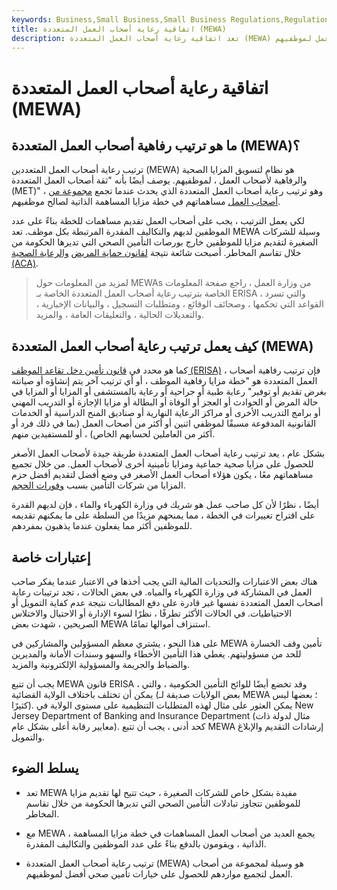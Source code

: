 ```yaml
---
keywords: Business,Small Business,Small Business Regulations,Regulations
title: اتفاقية رعاية أصحاب العمل المتعددة (MEWA)
description: تعد اتفاقية رعاية أصحاب العمل المتعددة (MEWA) وسيلة لتسويق مزايا الصحة والرعاية لأرباب العمل لموظفيهم.
---
```


# اتفاقية رعاية أصحاب العمل المتعددة (MEWA)
## ما هو ترتيب رفاهية أصحاب العمل المتعددة (MEWA)؟

ترتيب رعاية أصحاب العمل المتعددين (MEWA) هو نظام لتسويق المزايا الصحية والرفاهية لأصحاب العمل ، لموظفيهم. يوصف أيضًا بأنه "ثقة أصحاب العمل المتعددة (MET)" ، وهو ترتيب رعاية أصحاب العمل المتعددة الذي يحدث عندما تجمع [مجموعة من أصحاب العمل](/group-health-insurance-plan) مساهماتهم في خطة مزايا المساهمة الذاتية لصالح موظفيهم.

لكي يعمل الترتيب ، يجب على أصحاب العمل تقديم مساهمات للخطة بناءً على عدد الموظفين لديهم والتكاليف المقدرة المرتبطة بكل موظف. تعد MEWA وسيلة للشركات الصغيرة لتقديم مزايا للموظفين خارج بورصات التأمين الصحي التي تديرها الحكومة من خلال تقاسم المخاطر. أصبحت شائعة نتيجة [لقانون حماية المريض](/affordable-care-act) [والرعاية الصحية (ACA)](/affordable-care-act).

> لمزيد من المعلومات حول MEWAs من وزارة العمل ، راجع صفحة المعلومات الخاصة بترتيب رعاية أصحاب العمل المتعددة الخاصة بـ ERISA ، والتي تسرد القواعد التي تحكمها ، وصحائف الوقائع ، ومتطلبات التسجيل ، والبيانات الإخبارية ، والتعديلات الحالية ، والتعليقات العامة ، والمزيد.

>

## كيف يعمل ترتيب رعاية أصحاب العمل المتعددة (MEWA)

كما هو محدد في [قانون تأمين دخل تقاعد الموظف (ERISA)](/erisa) ، فإن ترتيب رفاهية أصحاب العمل المتعددة هو "خطة مزايا رفاهية الموظف ، أو أي ترتيب آخر يتم إنشاؤه أو صيانته بغرض تقديم أو توفير" رعاية طبية أو جراحية أو رعاية بالمستشفى أو المزايا أو المزايا في حالة المرض أو الحوادث أو العجز أو الوفاة أو البطالة أو مزايا الإجازة أو التدريب المهني أو برامج التدريب الأخرى أو مراكز الرعاية النهارية أو صناديق المنح الدراسية أو الخدمات القانونية المدفوعة مسبقًا لموظفي اثنين أو أكثر من أصحاب العمل (بما في ذلك فرد أو أكثر من العاملين لحسابهم الخاص) ، أو للمستفيدين منهم.

بشكل عام ، يعد ترتيب رعاية أصحاب العمل المتعددة طريقة جيدة لأصحاب العمل الأصغر للحصول على مزايا صحية جماعية ومزايا تأمينية أخرى لأصحاب العمل. من خلال تجميع مساهماتهم معًا ، يكون هؤلاء أصحاب العمل الأصغر في وضع أفضل لتقديم أفضل حزم المزايا من شركات التأمين بسبب [وفورات الحجم](/economiesofscale).

أيضًا ، نظرًا لأن كل صاحب عمل هو شريك في وزارة الكهرباء والماء ، فإن لديهم القدرة على اقتراح تغييرات في الخطة ، مما يمنحهم مزيدًا من السلطة على ما يمكنهم تقديمه للموظفين أكثر مما يفعلون عندما يذهبون بمفردهم.

## إعتبارات خاصة

هناك بعض الاعتبارات والتحديات المالية التي يجب أخذها في الاعتبار عندما يفكر صاحب العمل في المشاركة في وزارة الكهرباء والمياه. في بعض الحالات ، تجد ترتيبات رعاية أصحاب العمل المتعددة نفسها غير قادرة على دفع المطالبات نتيجة عدم كفاية التمويل أو الاحتياطيات. في الحالات الأكثر تطرفًا ، نظرًا لسوء الإدارة أو الاحتيال والاختلاس الصريحين ، شهدت بعض MEWA استنزاف أموالها تمامًا.

على هذا النحو ، يشتري معظم المسؤولين والمشاركين في MEWA تأمين وقف الخسارة للحد من مسؤوليتهم. يغطي هذا التأمين الأخطاء والسهو وسندات الأمانة والمديرين والضباط والجريمة والمسؤولية الإلكترونية والمزيد.

يجب أن تتبع MEWA قانون ERISA ، وقد تخضع أيضًا للوائح التأمين الحكومية ، والتي يمكن أن تختلف باختلاف الولاية القضائية (بعض الولايات صديقة لـ MEWA ؛ بعضها ليس كثيرًا). يمكن العثور على مثال لهذه المتطلبات التنظيمية على مستوى الولاية في New Jersey Department of Banking and Insurance Department (مثال لدولة ذات معايير رقابة أعلى بشكل عام). كحد أدنى ، يجب أن تتبع MEWA إرشادات التقديم والإبلاغ والتمويل.

## يسلط الضوء

- تعد MEWA مفيدة بشكل خاص للشركات الصغيرة ، حيث تتيح لها تقديم مزايا للموظفين تتجاوز تبادلات التأمين الصحي التي تديرها الحكومة من خلال تقاسم المخاطر.

- مع MEWA ، يجمع العديد من أصحاب العمل المساهمات في خطة مزايا المساهمة الذاتية ، ويقومون بالدفع بناءً على عدد الموظفين والتكاليف المقدرة.

- ترتيب رعاية أصحاب العمل المتعددة (MEWA) هو وسيلة لمجموعة من أصحاب العمل لتجميع مواردهم للحصول على خيارات تأمين صحي أفضل لموظفيهم.

